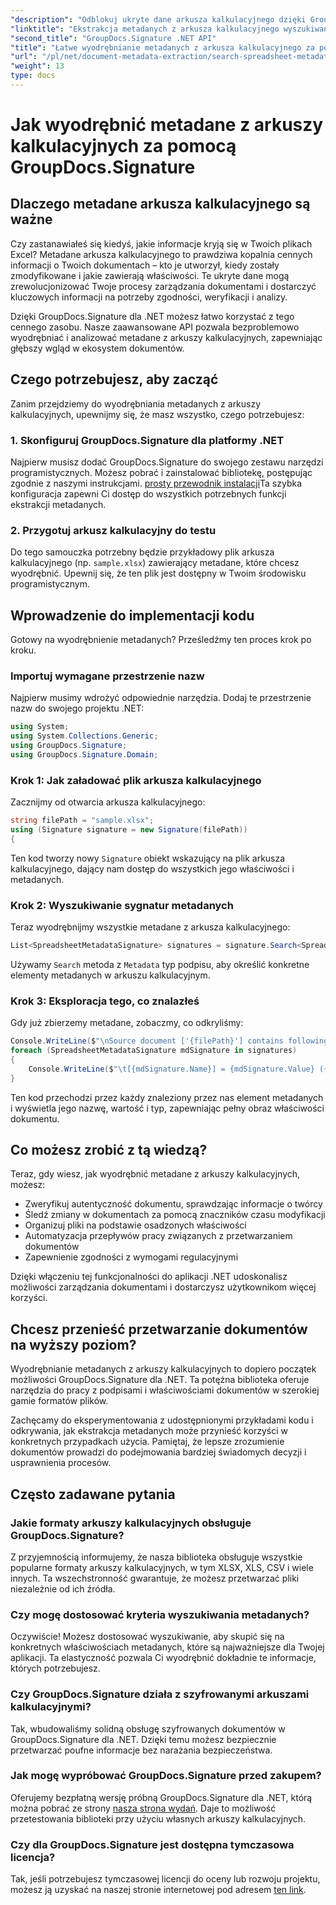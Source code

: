```yaml
---
"description": "Odblokuj ukryte dane arkusza kalkulacyjnego dzięki GroupDocs.Signature dla .NET. Bezproblemowo wyodrębniaj metadane, aby usprawnić zarządzanie dokumentami i podejmowanie decyzji."
"linktitle": "Ekstrakcja metadanych z arkusza kalkulacyjnego wyszukiwania"
"second_title": "GroupDocs.Signature .NET API"
"title": "Łatwe wyodrębnianie metadanych z arkusza kalkulacyjnego za pomocą GroupDocs.Signature"
"url": "/pl/net/document-metadata-extraction/search-spreadsheet-metadata-extraction/"
"weight": 13
type: docs
---
```

# Jak wyodrębnić metadane z arkuszy kalkulacyjnych za pomocą GroupDocs.Signature

## Dlaczego metadane arkusza kalkulacyjnego są ważne

Czy zastanawiałeś się kiedyś, jakie informacje kryją się w Twoich plikach Excel? Metadane arkusza kalkulacyjnego to prawdziwa kopalnia cennych informacji o Twoich dokumentach – kto je utworzył, kiedy zostały zmodyfikowane i jakie zawierają właściwości. Te ukryte dane mogą zrewolucjonizować Twoje procesy zarządzania dokumentami i dostarczyć kluczowych informacji na potrzeby zgodności, weryfikacji i analizy.

Dzięki GroupDocs.Signature dla .NET możesz łatwo korzystać z tego cennego zasobu. Nasze zaawansowane API pozwala bezproblemowo wyodrębniać i analizować metadane z arkuszy kalkulacyjnych, zapewniając głębszy wgląd w ekosystem dokumentów.

## Czego potrzebujesz, aby zacząć

Zanim przejdziemy do wyodrębniania metadanych z arkuszy kalkulacyjnych, upewnijmy się, że masz wszystko, czego potrzebujesz:

### 1. Skonfiguruj GroupDocs.Signature dla platformy .NET

Najpierw musisz dodać GroupDocs.Signature do swojego zestawu narzędzi programistycznych. Możesz pobrać i zainstalować bibliotekę, postępując zgodnie z naszymi instrukcjami. [prosty przewodnik instalacji](https://tutorials.groupdocs.com/signature/net/)Ta szybka konfiguracja zapewni Ci dostęp do wszystkich potrzebnych funkcji ekstrakcji metadanych.

### 2. Przygotuj arkusz kalkulacyjny do testu

Do tego samouczka potrzebny będzie przykładowy plik arkusza kalkulacyjnego (np. `sample.xlsx`) zawierający metadane, które chcesz wyodrębnić. Upewnij się, że ten plik jest dostępny w Twoim środowisku programistycznym.

## Wprowadzenie do implementacji kodu

Gotowy na wyodrębnienie metadanych? Prześledźmy ten proces krok po kroku.

### Importuj wymagane przestrzenie nazw

Najpierw musimy wdrożyć odpowiednie narzędzia. Dodaj te przestrzenie nazw do swojego projektu .NET:

```csharp
using System;
using System.Collections.Generic;
using GroupDocs.Signature;
using GroupDocs.Signature.Domain;
```

### Krok 1: Jak załadować plik arkusza kalkulacyjnego

Zacznijmy od otwarcia arkusza kalkulacyjnego:

```csharp
string filePath = "sample.xlsx";
using (Signature signature = new Signature(filePath))
{
```

Ten kod tworzy nowy `Signature` obiekt wskazujący na plik arkusza kalkulacyjnego, dający nam dostęp do wszystkich jego właściwości i metadanych.

### Krok 2: Wyszukiwanie sygnatur metadanych

Teraz wyodrębnijmy wszystkie metadane z arkusza kalkulacyjnego:

```csharp
List<SpreadsheetMetadataSignature> signatures = signature.Search<SpreadsheetMetadataSignature>(SignatureType.Metadata);
```

Używamy `Search` metoda z `Metadata` typ podpisu, aby określić konkretne elementy metadanych w arkuszu kalkulacyjnym.

### Krok 3: Eksploracja tego, co znalazłeś

Gdy już zbierzemy metadane, zobaczmy, co odkryliśmy:

```csharp
Console.WriteLine($"\nSource document ['{filePath}'] contains following signatures.");
foreach (SpreadsheetMetadataSignature mdSignature in signatures)
{
    Console.WriteLine($"\t[{mdSignature.Name}] = {mdSignature.Value} ({mdSignature.Type})");
}
```

Ten kod przechodzi przez każdy znaleziony przez nas element metadanych i wyświetla jego nazwę, wartość i typ, zapewniając pełny obraz właściwości dokumentu.

## Co możesz zrobić z tą wiedzą?

Teraz, gdy wiesz, jak wyodrębnić metadane z arkuszy kalkulacyjnych, możesz:

- Zweryfikuj autentyczność dokumentu, sprawdzając informacje o twórcy
- Śledź zmiany w dokumentach za pomocą znaczników czasu modyfikacji
- Organizuj pliki na podstawie osadzonych właściwości
- Automatyzacja przepływów pracy związanych z przetwarzaniem dokumentów
- Zapewnienie zgodności z wymogami regulacyjnymi

Dzięki włączeniu tej funkcjonalności do aplikacji .NET udoskonalisz możliwości zarządzania dokumentami i dostarczysz użytkownikom więcej korzyści.

## Chcesz przenieść przetwarzanie dokumentów na wyższy poziom?

Wyodrębnianie metadanych z arkuszy kalkulacyjnych to dopiero początek możliwości GroupDocs.Signature dla .NET. Ta potężna biblioteka oferuje narzędzia do pracy z podpisami i właściwościami dokumentów w szerokiej gamie formatów plików.

Zachęcamy do eksperymentowania z udostępnionymi przykładami kodu i odkrywania, jak ekstrakcja metadanych może przynieść korzyści w konkretnych przypadkach użycia. Pamiętaj, że lepsze zrozumienie dokumentów prowadzi do podejmowania bardziej świadomych decyzji i usprawnienia procesów.

## Często zadawane pytania

### Jakie formaty arkuszy kalkulacyjnych obsługuje GroupDocs.Signature?

Z przyjemnością informujemy, że nasza biblioteka obsługuje wszystkie popularne formaty arkuszy kalkulacyjnych, w tym XLSX, XLS, CSV i wiele innych. Ta wszechstronność gwarantuje, że możesz przetwarzać pliki niezależnie od ich źródła.

### Czy mogę dostosować kryteria wyszukiwania metadanych?

Oczywiście! Możesz dostosować wyszukiwanie, aby skupić się na konkretnych właściwościach metadanych, które są najważniejsze dla Twojej aplikacji. Ta elastyczność pozwala Ci wyodrębnić dokładnie te informacje, których potrzebujesz.

### Czy GroupDocs.Signature działa z szyfrowanymi arkuszami kalkulacyjnymi?

Tak, wbudowaliśmy solidną obsługę szyfrowanych dokumentów w GroupDocs.Signature dla .NET. Dzięki temu możesz bezpiecznie przetwarzać poufne informacje bez narażania bezpieczeństwa.

### Jak mogę wypróbować GroupDocs.Signature przed zakupem?

Oferujemy bezpłatną wersję próbną GroupDocs.Signature dla .NET, którą można pobrać ze strony [nasza strona wydań](https://releases.groupdocs.com/). Daje to możliwość przetestowania biblioteki przy użyciu własnych arkuszy kalkulacyjnych.

### Czy dla GroupDocs.Signature jest dostępna tymczasowa licencja?

Tak, jeśli potrzebujesz tymczasowej licencji do oceny lub rozwoju projektu, możesz ją uzyskać na naszej stronie internetowej pod adresem [ten link](https://purchase.groupdocs.com/temporary-license/).